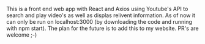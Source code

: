 This is a front end web app with React and Axios using Youtube's API to search and play video's as well as displas relivent information.
As of now it can only be run on localhost:3000 (by downloading the code and running with npm start).
The plan for the future is to add this to my website.
PR's are welcome ;-)
